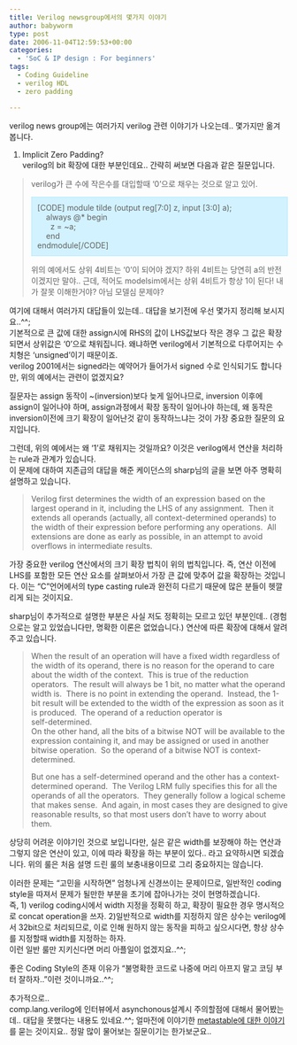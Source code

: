 ```yaml
---
title: Verilog newsgroup에서의 몇가지 이야기
author: babyworm
type: post
date: 2006-11-04T12:59:53+00:00
categories:
  - 'SoC & IP design : For beginners'
tags:
  - Coding Guideline
  - verilog HDL
  - zero padding

---
```

verilog news group에는 여러가지 verilog 관련 이야기가 나오는데.. 몇가지만 옮겨 봅니다.

1. Implicit Zero Padding?<br>
verilog의 bit 확장에 대한 부분인데요.. 간략히 써보면 다음과 같은 질문입니다. 

> verilog가 큰 수에 작은수를 대입할때 ‘0’으로 채우는 것으로 알고 있어. 
> 
> <div style="border-right: #90e0ff 1px dotted; padding-right: 10px; border-top: #90e0ff 1px dotted; padding-left: 10px; padding-bottom: 10px; border-left: #90e0ff 1px dotted; padding-top: 10px; border-bottom: #90e0ff 1px dotted; background-color: #d2f2ff">
>   [CODE] module tilde (output reg[7:0] z, input [3:0] a);<br>     always @* begin<br>       z = ~a;<br>     end<br> endmodule[/CODE]
> </div>
> 
> 위의 예에서도 상위 4비트는 ‘0’이 되어야 겠지? 하위 4비트는 당연히 a의 반전이겠지만 말야.. 근데, 적어도 modelsim에서는 상위 4비트가 항상 1이 된다! 내가 잘못 이해한거야? 아님 모델심 문제야?

여기에 대해서 여러가지 대답들이 있는데.. 대답을 보기전에 우선 몇가지 정리해 보시지요..^^;<br>
기본적으로 큰 값에 대한 assign시에 RHS의 값이 LHS값보다 작은 경우 그 값은 확장되면서 상위값은 ‘0’으로 채워집니다. 왜냐하면 verilog에서 기본적으로 다루어지는 수치형은 ‘unsigned’이기 때문이죠.<br>
verilog 2001에서는 signed라는 예약어가 들어가서 signed 수로 인식되기도 합니다만, 위의 예에서는 관련이 없겠지요?

질문자는 assign 동작이 ~(inversion)보다 늦게 일어나므로, inversion 이후에 assign이 일어나야 하며, assign과정에서 확장 동작이 일어나야 하는데, 왜 동작은 inversion이전에 크기 확장이 일어난것 같이 동작하느냐는 것이 가장 중요한 질문의 요지입니다.

그런데, 위의 예에서는 왜 ‘1’로 채워지는 것일까요? 이것은 verilog에서 연산을 처리하는 rule과 관계가 있습니다.<br>
이 문제에 대하여 지존급의 대답을 해준 케이던스의 sharp님의 글을 보면 아주 명확히 설명하고 있습니다. 

> Verilog first determines the width of an expression based on the largest operand in it, including the LHS of any assignment.  Then it extends all operands (actually, all context-determined operands) to the width of their expression before performing any operations.  All extensions are done as early as possible, in an attempt to avoid overflows in intermediate results. 

가장 중요한 verilog 연산에서의 크기 확장 법칙이 위의 법칙입니다. 즉, 연산 이전에 LHS를 포함한 모든 연산 요소를 살펴보아서 가장 큰 값에 맞추어 값을 확장하는 것입니다. 이는 “C”언어에서의 type casting rule과 완전히 다르기 때문에 많은 분들이 헷깔리게 되는 것이지요.

sharp님이 추가적으로 설명한 부분은 사실 저도 정확히는 모르고 있던 부분인데.. (경험으로는 알고 있었습니다만, 명확한 이론은 없었습니다.) 연산에 따른 확장에 대해서 알려주고 있습니다. 

> When the result of an operation will have a fixed width regardless of the width of its operand, there is no reason for the operand to care about the width of the context.  This is true of the reduction operators.  The result will always be 1 bit, no matter what the operand width is.  There is no point in extending the operand.  Instead, the 1-bit result will be extended to the width of the expression as soon as it is produced.  The operand of a reduction operator is<br>
> self-determined.<br>
> On the other hand, all the bits of a bitwise NOT will be available to the expression containing it, and may be assigned or used in another bitwise operation.  So the operand of a bitwise NOT is context-determined. 
> 
> But one has a self-determined operand and the other has a context-determined operand.  The Verilog LRM fully specifies this for all the operands of all the operators.  They generally follow a logical scheme that makes sense.  And again, in most cases they are designed to give reasonable results, so that most users don’t have to worry about them. 

상당히 어려운 이야기인 것으로 보입니다만, 실은 같은 width를 보장해야 하는 연산과 그렇지 않은 연산이 있고, 이에 따라 확장을 하는 부분이 있다.. 라고 요약하시면 되겠습니다. 위의 룰은 처음 설명 드린 룰의 보충내용이므로 그리 중요하지는 않습니다. 

이러한 문제는 “고민을 시작하면” 엄청나게 신경쓰이는 문제이므로, 일반적인 coding style을 따져서 문제가 될만한 부분을 초기에 잡아나가는 것이 현명하겠습니다.<br>
즉, 1) verilog coding시에서 width 지정을 정확히 하고, 확장이 필요한 경우 명시적으로 concat operation을 쓰자. 2)일반적으로 width를 지정하지 않은 상수는 verilog에서 32bit으로 처리되므로, 이로 인해 원하지 않는 동작을 피하고 싶으시다면, 항상 상수를 지정할때 width를 지정하는 하자.<br>
이런 일반 룰만 지키신다면 머리 아플일이 없겠지요..^^;

좋은 Coding Style의 존재 이유가 “불명확한 코드로 나중에 머리 아프지 말고 코딩 부터 잘하자..”이런 것이니까요..^^;

추가적으로..<br>
comp.lang.verilog에 인터뷰에서 asynchonous설계시 주의할점에 대해서 물어봤는데.. 대답을 못했다는 내용도 있네요.^^; 얼마전에 이야기한 [metastable에 대한 이야기][1]를 묻는 것이지요.. 정말 많이 물어보는 질문이기는 한가보군요..

 [1]: http://babyworm.net/tatter/84
